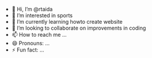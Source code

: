 - 👋 Hi, I’m @rtaida
- 👀 I’m interested in sports
- 🌱 I’m currently learning howto create website
- 💞️ I’m looking to collaborate on improvements in coding
- 📫 How to reach me ...
- 😄 Pronouns: ...
- ⚡ Fun fact: ...

<!---
rtaida/rtaida is a ✨ special ✨ repository because its `README.md` (this file) appears on your GitHub profile.
You can click the Preview link to take a look at your changes.
--->
